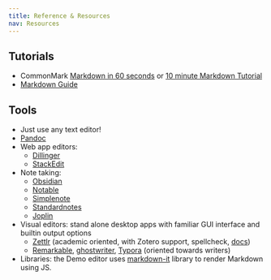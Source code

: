 ```yaml
---
title: Reference & Resources
nav: Resources
---
```


## Tutorials

- CommonMark [Markdown in 60 seconds](https://commonmark.org/help/) or [10 minute Markdown Tutorial](https://commonmark.org/help/tutorial/)
- [Markdown Guide](https://www.markdownguide.org/)

## Tools

- Just use any text editor!
- [Pandoc](https://pandoc.org/)
- Web app editors:
    - [Dillinger](https://dillinger.io/) 
    - [StackEdit](https://stackedit.io/)
- Note taking: 
    - [Obsidian](https://obsidian.md/)
    - [Notable](https://notable.md/)
    - [Simplenote](https://simplenote.com/)
    - [Standardnotes](https://standardnotes.org/)
    - [Joplin](https://joplinapp.org/)
- Visual editors: stand alone desktop apps with familiar GUI interface and builtin output options 
    - [Zettlr](https://www.zettlr.com/) (academic oriented, with Zotero support, spellcheck, [docs](https://docs.zettlr.com/)) 
    - [Remarkable](https://remarkableapp.github.io/index.html), [ghostwriter](https://wereturtle.github.io/ghostwriter/), [Typora](https://www.typora.io/) (oriented towards writers)
- Libraries: the Demo editor uses [markdown-it](https://github.com/markdown-it/markdown-it) library to render Markdown using JS.
